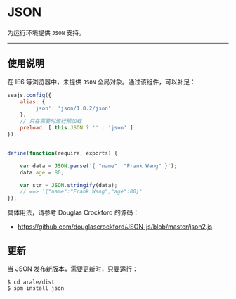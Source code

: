 
# JSON

为运行环境提供 `JSON` 支持。

---


## 使用说明

在 IE6 等浏览器中，未提供 `JSON` 全局对象。通过该组件，可以补足：

```js
seajs.config({
    alias: {
        'json': 'json/1.0.2/json'
    },
    // 只在需要时进行预加载
    preload: [ this.JSON ? '' : 'json' ]
});


define(function(require, exports) {

    var data = JSON.parse('{ "name": "Frank Wang" }');
    data.age = 80;

    var str = JSON.stringify(data);
    // ==> '{"name":"Frank Wang","age":80}'
});
```

具体用法，请参考 Douglas Crockford 的源码：

- <https://github.com/douglascrockford/JSON-js/blob/master/json2.js>


## 更新

当 JSON 发布新版本，需要更新时，只要运行：

```
$ cd arale/dist
$ spm install json
```
